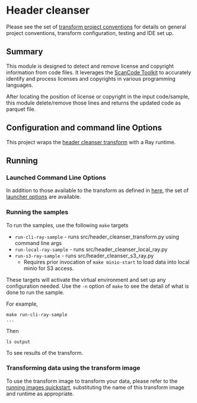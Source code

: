# Header cleanser

Please see the set of
[transform project conventions](../../../README.md)
for details on general project conventions, transform configuration,
testing and IDE set up.

## Summary
This module is designed to detect and remove license and copyright information from code files. It leverages the [ScanCode Toolkit](https://pypi.org/project/scancode-toolkit/) to accurately identify and process licenses and copyrights in various programming languages.

After locating the position of license or copyright in the input code/sample, this module delete/remove those lines and returns the updated code as parquet file.

## Configuration and command line Options

This project wraps the [header cleanser transform](../python) with a Ray runtime.

## Running

### Launched Command Line Options 
In addition to those available to the transform as defined in [here](../python/README.md), 
the set of [launcher options](../../../../data-processing-lib/doc/launcher-options.md) are available.

### Running the samples
To run the samples, use the following `make` targets

* `run-cli-ray-sample` - runs src/header_cleanser_transform.py using command line args
* `run-local-ray-sample` - runs src/header_cleanser_local_ray.py
* `run-s3-ray-sample` - runs src/header_cleanser_s3_ray.py
    * Requires prior invocation of `make minio-start` to load data into local minio for S3 access.

These targets will activate the virtual environment and set up any configuration needed.
Use the `-n` option of `make` to see the detail of what is done to run the sample.

For example, 
```shell
make run-cli-ray-sample
...
```
Then 
```shell
ls output
```
To see results of the transform.

### Transforming data using the transform image

To use the transform image to transform your data, please refer to the 
[running images quickstart](../../../../doc/quick-start/run-transform-image.md),
substituting the name of this transform image and runtime as appropriate.